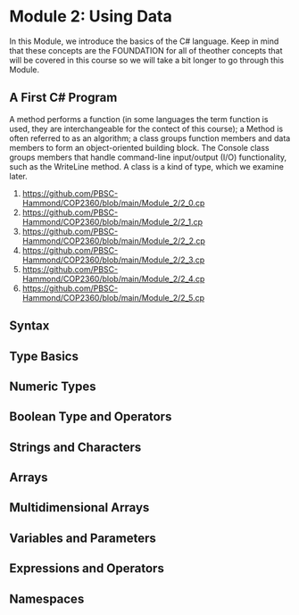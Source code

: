# Module 2: Using Data


In this Module, we introduce the basics of the C# language. Keep in mind that these concepts are the FOUNDATION for all of theother concepts that will be covered in this course so we will take a bit longer to go through this Module.

## A First C# Program

  A method performs a function (in some languages the term function is used, they are interchangeable for the contect of this course); a Method is often referred to as an algorithm;  a class groups function members and data members to form an object-oriented building block. The Console class groups members that handle command-line input/output (I/O) functionality, such as the WriteLine method. A class is a kind of type, which we examine later.

  1. https://github.com/PBSC-Hammond/COP2360/blob/main/Module_2/2_0.cp
  2. https://github.com/PBSC-Hammond/COP2360/blob/main/Module_2/2_1.cp
  3. https://github.com/PBSC-Hammond/COP2360/blob/main/Module_2/2_2.cp
  4. https://github.com/PBSC-Hammond/COP2360/blob/main/Module_2/2_3.cp
  5. https://github.com/PBSC-Hammond/COP2360/blob/main/Module_2/2_4.cp
  6. https://github.com/PBSC-Hammond/COP2360/blob/main/Module_2/2_5.cp
## Syntax
## Type Basics
## Numeric Types
## Boolean Type and Operators
## Strings and Characters
## Arrays
## Multidimensional Arrays
## Variables and Parameters
## Expressions and Operators
## Namespaces
